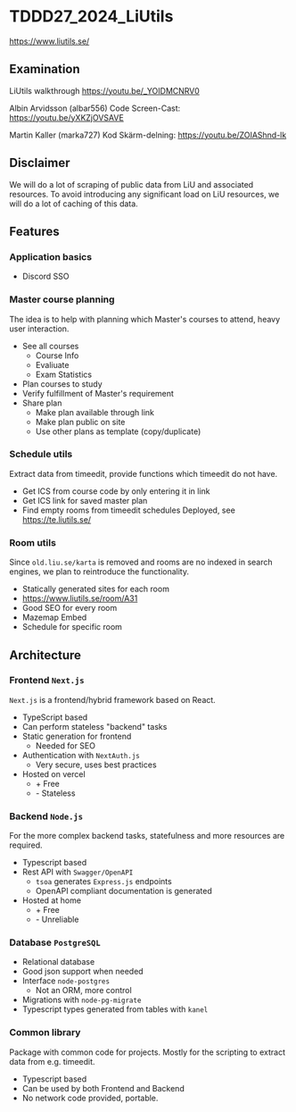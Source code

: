 # TDDD27_2024_LiUtils

https://www.liutils.se/

## Examination 

LiUtils walkthrough https://youtu.be/_YOIDMCNRV0

Albin Arvidsson (albar556) Code Screen-Cast: https://youtu.be/yXKZjOVSAVE

Martin Kaller (marka727) Kod Skärm-delning: https://youtu.be/ZOIAShnd-lk

## Disclaimer
We will do a lot of scraping of public data from LiU and associated resources.
To avoid introducing any significant load on LiU resources, we will do a lot of caching of this data.

## Features

### Application basics
* Discord SSO

### Master course planning
The idea is to help with planning which Master's courses to attend, heavy user interaction.
* See all courses
  * Course Info
  * Evaliuate
  * Exam Statistics
* Plan courses to study
* Verify fulfillment of Master's requirement
* Share plan
  * Make plan available through link
  * Make plan public on site
  * Use other plans as template (copy/duplicate)

### Schedule utils
Extract data from timeedit, provide functions which timeedit do not have.
* Get ICS from course code by only entering it in link
* Get ICS link for saved master plan
* Find empty rooms from timeedit schedules
Deployed, see https://te.liutils.se/

### Room utils
Since `old.liu.se/karta` is removed and rooms are no indexed in search engines, we plan to reintroduce the functionality.
*  Statically generated sites for each room 
  * https://www.liutils.se/room/A31 
*  Good SEO for every room
*  Mazemap Embed
*  Schedule for specific room

## Architecture

### Frontend `Next.js`
`Next.js` is a frontend/hybrid framework based on React.
* TypeScript based
* Can perform stateless "backend" tasks
* Static generation for frontend
  * Needed for SEO
* Authentication with `NextAuth.js`
  * Very secure, uses best practices
* Hosted on vercel
  * \+ Free
  * \- Stateless


### Backend `Node.js`
For the more complex backend tasks, statefulness and more resources are required.
* Typescript based
* Rest API with `Swagger/OpenAPI` 
  * `tsoa` generates `Express.js` endpoints
  * OpenAPI compliant documentation is generated
* Hosted at home
  * \+ Free
  * \- Unreliable

### Database `PostgreSQL`
* Relational database
* Good json support when needed
* Interface `node-postgres`
  * Not an ORM, more control
* Migrations with `node-pg-migrate`
* Typescript types generated from tables with `kanel`

### Common library
Package with common code for projects. Mostly for the scripting to extract data from e.g. timeedit.
* Typescript based
* Can be used by both Frontend and Backend
* No network code provided, portable.